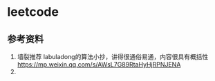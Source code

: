 # leetcode
## 参考资料
1. 墙裂推荐 labuladong的算法小抄，讲得很通俗易通，内容很具有概括性
https://mp.weixin.qq.com/s/AWsL7G89RtaHyHjRPNJENA
2. 